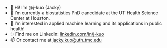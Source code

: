 - 👋 Hi! I’m @j-kuo (Jacky)
- 🌱 I’m currently a biostatistics PhD cancdidate at the UT Health Science Center at Houston.
- 👀 I’m interested in applied machine learning and its applications in public health!
- ✨ Find me on LinkedIn: [linkedin.com/in/j-kuo](https://linkedin.com/in/j-kuo)
- 📫 Or contact me at jacky.kuo@uth.tmc.edu

<!---
j-kuo/j-kuo is a ✨ special ✨ repository because its `README.md` (this file) appears on your GitHub profile.
You can click the Preview link to take a look at your changes.
--->
